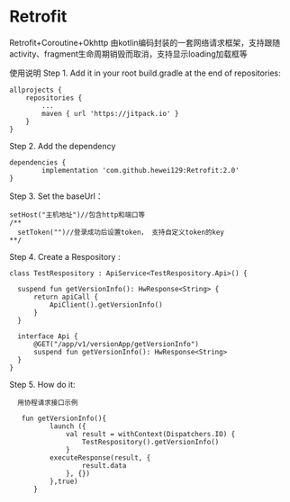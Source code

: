 # Retrofit
Retrofit+Coroutine+Okhttp 由kotlin编码封装的一套网络请求框架，支持跟随activity、fragment生命周期销毁而取消，支持显示loading加载框等

使用说明
Step 1. Add it in your root build.gradle at the end of repositories:

	allprojects {
		repositories {
			...
			maven { url 'https://jitpack.io' }
		}
	}
Step 2. Add the dependency

	dependencies {
	        implementation 'com.github.hewei129:Retrofit:2.0'
	}
Step 3. Set the baseUrl：
	
	setHost("主机地址")//包含http和端口等
	/**
	  setToken("")//登录成功后设置token， 支持自定义token的key
	**/

Step 4. Create a Respository :

    class TestRespository : ApiService<TestRespository.Api>() {

      suspend fun getVersionInfo(): HwResponse<String> {
          return apiCall {
              ApiClient().getVersionInfo()
          }
      }

      interface Api {
          @GET("/app/v1/versionApp/getVersionInfo")
          suspend fun getVersionInfo(): HwResponse<String>
      }
    }
    
Step 5. How do it:
      
      用协程请求接口示例
       
       fun getVersionInfo(){
              launch ({
                  val result = withContext(Dispatchers.IO) {
                      TestRespository().getVersionInfo()
                  }
              executeResponse(result, {
                      result.data
                  }, {})
              },true)
          }
       


